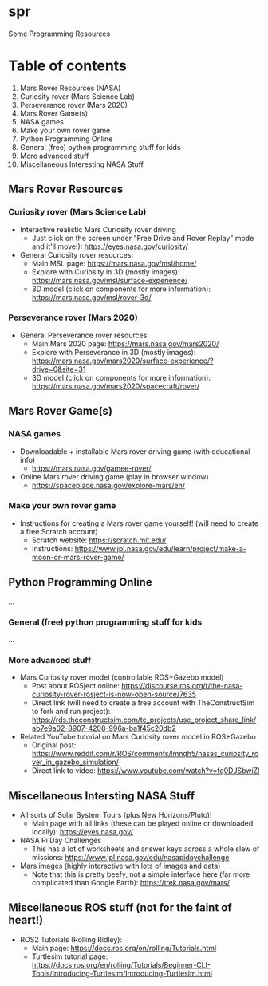 # spr
Some Programming Resources

# Table of contents
1. Mars Rover Resources (NASA)
  1. Curiosity rover (Mars Science Lab)
  2. Perseverance rover (Mars 2020)
2. Mars Rover Game(s)
  1. NASA games
  2. Make your own rover game
3. Python Programming Online
  1. General (free) python programming stuff for kids
  2. More advanced stuff
4. Miscellaneous Interesting NASA Stuff

## Mars Rover Resources

### Curiosity rover (Mars Science Lab)
* Interactive realistic Mars Curiosity rover driving
  * Just click on the screen under "Free Drive and Rover Replay" mode and it'll move!): https://eyes.nasa.gov/curiosity/
* General Curiosity rover resources:
  * Main MSL page: https://mars.nasa.gov/msl/home/
  * Explore with Curiosity in 3D (mostly images): https://mars.nasa.gov/msl/surface-experience/
  * 3D model (click on components for more information): https://mars.nasa.gov/msl/rover-3d/

### Perseverance rover (Mars 2020)
* General Perseverance rover resources:
  * Main Mars 2020 page: https://mars.nasa.gov/mars2020/
  * Explore with Perseverance in 3D (mostly images): https://mars.nasa.gov/mars2020/surface-experience/?drive=0&site=31
  * 3D model (click on components for more information): https://mars.nasa.gov/mars2020/spacecraft/rover/

## Mars Rover Game(s)

### NASA games
* Downloadable + installable Mars rover driving game (with educational info)
  * https://mars.nasa.gov/gamee-rover/
* Online Mars rover driving game (play in browser window)
  * https://spaceplace.nasa.gov/explore-mars/en/

### Make your own rover game
* Instructions for creating a Mars rover game yourself! (will need to create a free Scratch account)
  * Scratch website: https://scratch.mit.edu/
  * Instructions: https://www.jpl.nasa.gov/edu/learn/project/make-a-moon-or-mars-rover-game/

## Python Programming Online
...

### General (free) python programming stuff for kids
...

### More advanced stuff
* Mars Curiosity rover model (controllable ROS+Gazebo model)
  * Post about ROSject online: https://discourse.ros.org/t/the-nasa-curiosity-rover-rosject-is-now-open-source/7635
  * Direct link (will need to create a free account with TheConstructSim to fork and run project): https://rds.theconstructsim.com/tc_projects/use_project_share_link/ab7e9a02-8907-4208-996a-ba1f45c20db2
* Related YouTube tutorial on Mars Curiosity rover model in ROS+Gazebo
  * Original post: https://www.reddit.com/r/ROS/comments/lmnqh5/nasas_curiosity_rover_in_gazebo_simulation/
  * Direct link to video: https://www.youtube.com/watch?v=fq0DJSbwiZI

## Miscellaneous Intersting NASA Stuff
* All sorts of Solar System Tours (plus New Horizons/Pluto)!
  * Main page with all links (these can be played online or downloaded locally): https://eyes.nasa.gov/
* NASA Pi Day Challenges
  * This has a lot of worksheets and answer keys across a whole slew of missions: https://www.jpl.nasa.gov/edu/nasapidaychallenge
* Mars images (highly interactive with lots of images and data)
  * Note that this is pretty beefy, not a simple interface here (far more complicated than Google Earth): https://trek.nasa.gov/mars/

## Miscellaneous ROS stuff (not for the faint of heart!)
* ROS2 Tutorials (Rolling Ridley):
  * Main page: https://docs.ros.org/en/rolling/Tutorials.html
  * Turtlesim tutorial page: https://docs.ros.org/en/rolling/Tutorials/Beginner-CLI-Tools/Introducing-Turtlesim/Introducing-Turtlesim.html



